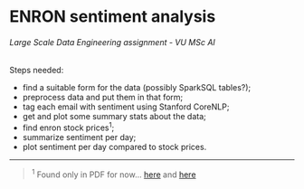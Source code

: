 # ENRON sentiment analysis
###### Large Scale Data Engineering assignment - VU MSc AI

Steps needed:
- find a suitable form for the data (possibly SparkSQL tables?);
- preprocess data and put them in that form;
- tag each email with sentiment using Stanford CoreNLP;
- get and plot some summary stats about the data;
- find enron stock prices<sup>1</sup>;
- summarize sentiment per day;
- plot sentiment per day compared to stock prices.

---
> <sup>1</sup> Found only in PDF for now... [here](http://law2.umkc.edu/faculty/projects/ftrials/enron/enronstockchart.pdf) and [here](http://www.gilardi.com/pdf/enro13ptable.pdf)
